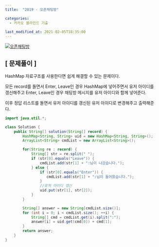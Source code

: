 ```yaml
---
title:  "2019 - 오픈채팅방"

categories:
  - 카카오 블라인드 기출
  
last_modified_at: 2021-02-05T18:35:00
---
```


[![오픈채팅방](https://user-images.githubusercontent.com/53072057/106986436-aed38400-67ae-11eb-8d1c-c4204d37da36.JPG)](https://programmers.co.kr/learn/courses/30/lessons/42888)  

<h2>[ 문제풀이 ]</h2>  
HashMap 자료구조를 사용한다면 쉽게 해결할 수 있는 문제이다.  

모든 record를 돌면서 Enter, Leave인 경우 HashMap에 넣어주면서 유저 아이디를 갱신해주고 Enter, Leave인 경우 채팅방 메시지를 유저 아이디와 함께 넣어준다.  

이후 정답 리스트를 돌면서 유저 아이디를 갱신된 유저 아이디로 변경해주고 출력해준다.  

```java
import java.util.*;

class Solution {
    public String[] solution(String[] record) {
        HashMap<String, String> uid = new HashMap<String, String>();
        ArrayList<String> cmdList = new ArrayList<String>();

        for(String re : record) {
            String[] str = re.split(" ");
            if (str[0].equals("Leave")) {
                cmdList.add(str[1] + ":님이 나갔습니다.");
            } else {
                if (str[0].equals("Enter")) {
                   cmdList.add(str[1] + ":님이 들어왔습니다.");
                }
                //유저 아이디 갱신
                uid.put(str[1], str[2]);
            }
        }

        String[] answer = new String[cmdList.size()];
        for (int i = 0; i < cmdList.size(); ++i) {
            String[] cmd = cmdList.get(i).split(":");
            answer[i] = uid.get(cmd[0]) + cmd[1];
        }
        return answer;
    }
}
```